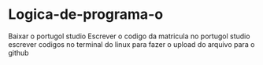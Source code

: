 # Logica-de-programa-o
Baixar o portugol studio
Escrever o codigo da matricula no portugol studio
escrever codigos no terminal do linux para fazer o upload do arquivo para o github
